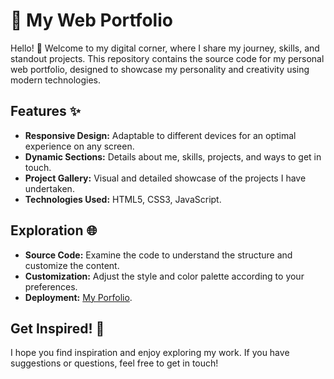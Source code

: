 # 🚀 My Web Portfolio

Hello! 👋 Welcome to my digital corner, where I share my journey, skills, and standout projects. This repository contains the source code for my personal web portfolio, designed to showcase my personality and creativity using modern technologies.

## Features ✨
- **Responsive Design:** Adaptable to different devices for an optimal experience on any screen.
- **Dynamic Sections:** Details about me, skills, projects, and ways to get in touch.
- **Project Gallery:** Visual and detailed showcase of the projects I have undertaken.
- **Technologies Used:** HTML5, CSS3, JavaScript.

## Exploration 🌐
- **Source Code:** Examine the code to understand the structure and customize the content.
- **Customization:** Adjust the style and color palette according to your preferences.
- **Deployment:** [My Porfolio](https://your4portfolio.vercel.app).

## Get Inspired! 🌟
I hope you find inspiration and enjoy exploring my work. If you have suggestions or questions, feel free to get in touch!